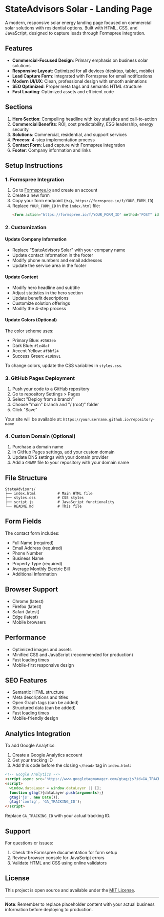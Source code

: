 # StateAdvisors Solar - Landing Page

A modern, responsive solar energy landing page focused on commercial solar solutions with residential options. Built with HTML, CSS, and JavaScript, designed to capture leads through Formspree integration.

## Features

- **Commercial-Focused Design**: Primary emphasis on business solar solutions
- **Responsive Layout**: Optimized for all devices (desktop, tablet, mobile)
- **Lead Capture Form**: Integrated with Formspree for email notifications
- **Modern UI/UX**: Clean, professional design with smooth animations
- **SEO Optimized**: Proper meta tags and semantic HTML structure
- **Fast Loading**: Optimized assets and efficient code

## Sections

1. **Hero Section**: Compelling headline with key statistics and call-to-action
2. **Commercial Benefits**: ROI, cost predictability, ESG leadership, energy security
3. **Solutions**: Commercial, residential, and support services
4. **Process**: 4-step implementation process
5. **Contact Form**: Lead capture with Formspree integration
6. **Footer**: Company information and links

## Setup Instructions

### 1. Formspree Integration

1. Go to [Formspree.io](https://formspree.io) and create an account
2. Create a new form
3. Copy your form endpoint (e.g., `https://formspree.io/f/YOUR_FORM_ID`)
4. Replace `YOUR_FORM_ID` in the `index.html` file:
   ```html
   <form action="https://formspree.io/f/YOUR_FORM_ID" method="POST" id="solar-form">
   ```

### 2. Customization

#### Update Company Information
- Replace "StateAdvisors Solar" with your company name
- Update contact information in the footer
- Modify phone numbers and email addresses
- Update the service area in the footer

#### Update Content
- Modify hero headline and subtitle
- Adjust statistics in the hero section
- Update benefit descriptions
- Customize solution offerings
- Modify the 4-step process

#### Update Colors (Optional)
The color scheme uses:
- Primary Blue: `#2563eb`
- Dark Blue: `#1e40af`
- Accent Yellow: `#fbbf24`
- Success Green: `#10b981`

To change colors, update the CSS variables in `styles.css`.

### 3. GitHub Pages Deployment

1. Push your code to a GitHub repository
2. Go to repository Settings > Pages
3. Select "Deploy from a branch"
4. Choose "main" branch and "/ (root)" folder
5. Click "Save"

Your site will be available at: `https://yourusername.github.io/repository-name`

### 4. Custom Domain (Optional)

1. Purchase a domain name
2. In GitHub Pages settings, add your custom domain
3. Update DNS settings with your domain provider
4. Add a `CNAME` file to your repository with your domain name

## File Structure

```
StateAdvisors/
├── index.html          # Main HTML file
├── styles.css          # CSS styles
├── script.js           # JavaScript functionality
└── README.md           # This file
```

## Form Fields

The contact form includes:
- Full Name (required)
- Email Address (required)
- Phone Number
- Business Name
- Property Type (required)
- Average Monthly Electric Bill
- Additional Information

## Browser Support

- Chrome (latest)
- Firefox (latest)
- Safari (latest)
- Edge (latest)
- Mobile browsers

## Performance

- Optimized images and assets
- Minified CSS and JavaScript (recommended for production)
- Fast loading times
- Mobile-first responsive design

## SEO Features

- Semantic HTML structure
- Meta descriptions and titles
- Open Graph tags (can be added)
- Structured data (can be added)
- Fast loading times
- Mobile-friendly design

## Analytics Integration

To add Google Analytics:

1. Create a Google Analytics account
2. Get your tracking ID
3. Add this code before the closing `</head>` tag in `index.html`:

```html
<!-- Google Analytics -->
<script async src="https://www.googletagmanager.com/gtag/js?id=GA_TRACKING_ID"></script>
<script>
  window.dataLayer = window.dataLayer || [];
  function gtag(){dataLayer.push(arguments);}
  gtag('js', new Date());
  gtag('config', 'GA_TRACKING_ID');
</script>
```

Replace `GA_TRACKING_ID` with your actual tracking ID.

## Support

For questions or issues:
1. Check the Formspree documentation for form setup
2. Review browser console for JavaScript errors
3. Validate HTML and CSS using online validators

## License

This project is open source and available under the [MIT License](LICENSE).

---

**Note**: Remember to replace placeholder content with your actual business information before deploying to production. 